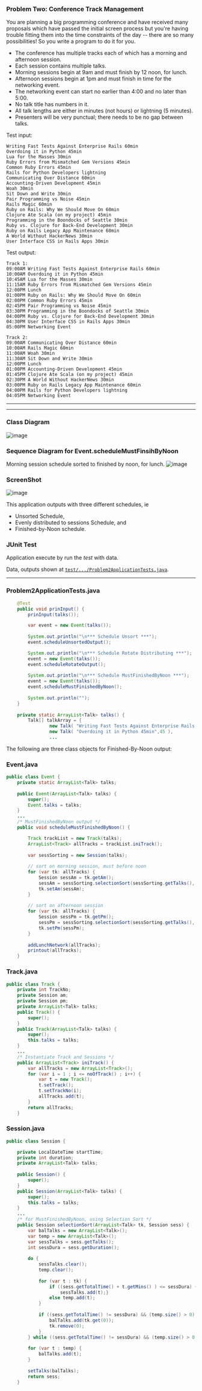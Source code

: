 ### Problem Two: Conference Track Management
 
You are planning a big programming conference and have received many proposals which have passed the initial screen process but you're having trouble fitting them into the time constraints of the day -- there are so many possibilities! So you write a program to do it for you.
- The conference has multiple tracks each of which has a morning and afternoon session.
- Each session contains multiple talks.
- Morning sessions begin at 9am and must finish by 12 noon, for lunch.
- Afternoon sessions begin at 1pm and must finish in time for the networking event.
- The networking event can start no earlier than 4:00 and no later than 5:00.
- No talk title has numbers in it.
- All talk lengths are either in minutes (not hours) or lightning (5 minutes).
- Presenters will be very punctual; there needs to be no gap between talks.

Test input:

```
Writing Fast Tests Against Enterprise Rails 60min
Overdoing it in Python 45min
Lua for the Masses 30min
Ruby Errors from Mismatched Gem Versions 45min
Common Ruby Errors 45min
Rails for Python Developers lightning
Communicating Over Distance 60min
Accounting-Driven Development 45min
Woah 30min
Sit Down and Write 30min
Pair Programming vs Noise 45min
Rails Magic 60min
Ruby on Rails: Why We Should Move On 60min
Clojure Ate Scala (on my project) 45min
Programming in the Boondocks of Seattle 30min
Ruby vs. Clojure for Back-End Development 30min
Ruby on Rails Legacy App Maintenance 60min
A World Without HackerNews 30min
User Interface CSS in Rails Apps 30min
```

Test output: 

```
Track 1:
09:00AM Writing Fast Tests Against Enterprise Rails 60min
10:00AM Overdoing it in Python 45min
10:45AM Lua for the Masses 30min
11:15AM Ruby Errors from Mismatched Gem Versions 45min
12:00PM Lunch
01:00PM Ruby on Rails: Why We Should Move On 60min
02:00PM Common Ruby Errors 45min
02:45PM Pair Programming vs Noise 45min
03:30PM Programming in the Boondocks of Seattle 30min
04:00PM Ruby vs. Clojure for Back-End Development 30min
04:30PM User Interface CSS in Rails Apps 30min
05:00PM Networking Event
```
``` 
Track 2:
09:00AM Communicating Over Distance 60min
10:00AM Rails Magic 60min
11:00AM Woah 30min
11:30AM Sit Down and Write 30min
12:00PM Lunch
01:00PM Accounting-Driven Development 45min
01:45PM Clojure Ate Scala (on my project) 45min
02:30PM A World Without HackerNews 30min
03:00PM Ruby on Rails Legacy App Maintenance 60min
04:00PM Rails for Python Developers lightning
04:05PM Networking Event
```
---
---
### Class Diagram
![image](src/main/resources/img/210528ClassDia.png)

### Sequence Diagram for Event.scheduleMustFinsihByNoon
Morning session schedule sorted to finished by noon, for lunch.
![image](src/main/resources/img/210530ScheduleMustFinishByNoon.jpg)

### ScreenShot
![image](src/main/resources/img/210527TrackMngt.png)

This application outputs with three different schedules, ie 
* Unsorted Schedule,
* Evenly distributed to sessions Schedule, and
* Finished-by-Noon schedule. 

### JUnit Test
Application execute by run the *test* with data.

Data, outputs shown at [`test/.../Problem2ApplicationTests.java`](/problem2/src/test/java/problem2/Problem2ApplicationTests.java).

---
### Problem2ApplicationTests.java
``` java
	@Test
	public void prinInput() {
		prinInput(talks());

		var event = new Event(talks());
		
		System.out.println("\n*** Schedule Unsort ***");
		event.scheduleUnsortedOutput();

		System.out.println("\n*** Schedule Rotate Distributing ***");
		event = new Event(talks());
		event.scheduleRotateOutput();
		
		System.out.println("\n*** Schedule MustFinishedByNoon ***");
		event = new Event(talks());
		event.scheduleMustFinishedByNoon();	
		
		System.out.println("");
	}
	
	private static ArrayList<Talk> talks() {
		Talk[] talkArray = {
				new Talk( "Writing Fast Tests Against Enterprise Rails 60min", 60 ),
				new Talk( "Overdoing it in Python 45min",45 ),
				...
```
The following are three class objects for Finished-By-Noon output:
### Event.java
``` java
public class Event {
	private static ArrayList<Talk> talks;
	
	public Event(ArrayList<Talk> talks) {
		super();
		Event.talks = talks;
	}
	...
	/* MustFinishedByNoon output */
	public void scheduleMustFinishedByNoon() {

		Track trackList = new Track(talks);
		ArrayList<Track> allTracks = trackList.iniTrack();
		
		var sessSorting = new Session(talks);
		
		// sort on morning session, must before noon
		for (var tk: allTracks) {
			Session sessAm = tk.getAm();
			sessAm = sessSorting.selectionSort(sessSorting.getTalks(), sessAm);
			tk.setAm(sessAm);
		}
		
		// sort on afternoon session
		for (var tk: allTracks) {
			Session sessPm = tk.getPm();
			sessPm = sessSorting.selectionSort(sessSorting.getTalks(), sessPm);
			tk.setPm(sessPm);
		}	
		
		addLunchNetwork(allTracks);
		printout(allTracks);
	}
```
### Track.java
``` java
public class Track {
	private int TrackNo;
	private Session am;
	private Session pm;
	private ArrayList<Talk> talks;
	public Track() {
		super();
	}
	public Track(ArrayList<Talk> talks) {
		super();
		this.talks = talks;
	}
	...
	/* Instantiate Track and Sessions */
	public ArrayList<Track> iniTrack() {
		var allTracks = new ArrayList<Track>();
		for (var i = 1 ; i <= noOfTrack() ; i++) {
			var t = new Track();
			t.setTrack();
			t.setTrackNo(i);
			allTracks.add(t);
		}
		return allTracks;
	}
```
### Session.java
``` java
public class Session {

	private LocalDateTime startTime;
	private int duration;
	private ArrayList<Talk> talks;
	
	public Session() {
		super();
	}
	public Session(ArrayList<Talk> talks) {
		super();
		this.talks = talks;
	}
	...
	/* for MustFinishedByNoon, using Selection Sort */ 
	public Session selectionSort(ArrayList<Talk> tk, Session sess) {
		var balTalks = new ArrayList<Talk>();
		var temp = new ArrayList<Talk>();
		var sessTalks = sess.getTalks();
		int sessDura = sess.getDuration();
		
		do {
			sessTalks.clear();
			temp.clear();
			
			for (var t : tk) {
				if ((sess.getTotalTime() + t.getMins() ) <= sessDura) {
					sessTalks.add(t);}
				else temp.add(t);
			}
			
			if ((sess.getTotalTime() != sessDura) && (temp.size() > 0) ) {
				balTalks.add(tk.get(0));
				tk.remove(0);
			}
		} while ((sess.getTotalTime() != sessDura) && (temp.size() > 0) );
		
		for (var t : temp) {
			balTalks.add(t);
		}
		
		setTalks(balTalks);
		return sess;
	}	
```
